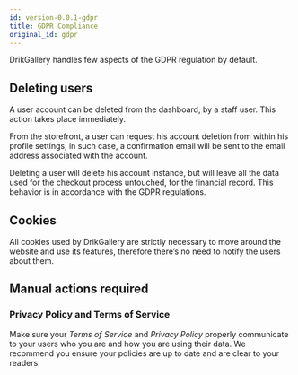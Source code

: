 ```yaml
---
id: version-0.0.1-gdpr
title: GDPR Compliance
original_id: gdpr
---
```


DrikGallery handles few aspects of the GDPR regulation by default.


## Deleting users

A user account can be deleted from the dashboard, by a staff user. This action takes place immediately.

From the storefront, a user can request his account deletion from within his profile settings, in such case, a confirmation email will be sent to the email address associated with the account.

Deleting a user will delete his account instance, but will leave all the data used for the checkout process untouched, for the financial record. This behavior is in accordance with the GDPR regulations.


## Cookies

All cookies used by DrikGallery are strictly necessary to move around the website and use its features, therefore there’s no need to notify the users about them.


## Manual actions required

### Privacy Policy and Terms of Service

Make sure your _Terms of Service_ and _Privacy Policy_ properly communicate to your users who you are and how you are using their data. We recommend you ensure your policies are up to date and are clear to your readers.